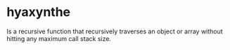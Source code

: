 # hyaxynthe
Is a recursive function that recursively traverses an object or array without hitting any maximum call stack size.  

